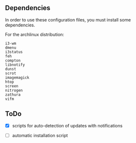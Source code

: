 Dependencies
------------
In order to use these configuration files, you must install some dependencies.

For the archlinux distribution:
```
i3-wm
dmenu
i3status
feh
compton
libnotify
dunst
scrot
imagemagick
htop
screen
nitrogen
zathura
vifm
```

ToDo
----
- [x] scripts for auto-detection of updates with notifications
- [ ] automatic installation script


